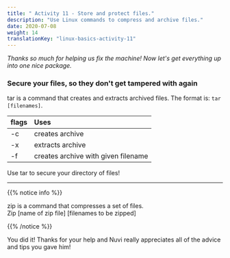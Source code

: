 ```yaml
---
title: " Activity 11 - Store and protect files."
description: "Use Linux commands to compress and archive files."
date: 2020-07-08
weight: 14
translationKey: "linux-basics-activity-11"
---
```


*Thanks so much for helping us fix the machine! Now let's get everything up into one nice package.*

### Secure your files, so they don't get tampered with again

tar is a command that creates and extracts archived files.
The format is: `tar [filenames]`.

| flags | Uses |
| :--- | :--- |
| -c | creates archive |
| -x | extracts archive |
| -f | creates archive with given filename |

Use tar to secure your directory of files!

----
{{% notice info %}}

zip is a command that compresses a set of files.  
Zip [name of zip file] [filenames to be zipped]

{{% /notice %}}

You did it! Thanks for your help and Nuvi really appreciates all of the advice and tips you gave him!
